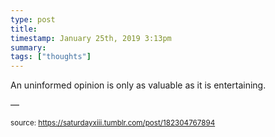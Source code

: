 ```yaml
---
type: post
title: 
timestamp: January 25th, 2019 3:13pm
summary: 
tags: ["thoughts"]
---
```

An uninformed opinion is only as valuable as it is entertaining.                    <div class="caption">&mdash; </div>
                
                
                
                
                                
<small>source: https://saturdayxiii.tumblr.com/post/182304767894</small>